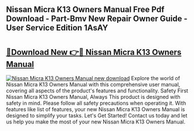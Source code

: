 ## Nissan Micra K13 Owners Manual Free Pdf Download - Part-Bmv New Repair Owner Guide - User Service Edition 1AsAY

# <h2><a href="http://cf10220.oget.top/?id=Nissan+Micra+K13+Owners+Manual">🔗Download New 👉🔴 Nissan Micra K13 Owners Manual</a></h2>

[![Nissan Micra K13 Owners Manual new download](https://i.imgur.com/5g1atiW.png)](http://cf10220.oget.top/?id=Nissan+Micra+K13+Owners+Manual)
Explore the world of Nissan Micra K13 Owners Manual with this comprehensive user manual, covering all aspects of the product's features and functionality. Safety First Nissan Micra K13 Owners Manual, Always This product is designed with safety in mind. Please follow all safety precautions when operating it. With features like list of features, your new Nissan Micra K13 Owners Manual is designed to simplify your tasks. Let's Get Started! Contact us today and let us help you make the most of your new Nissan Micra K13 Owners Manual.

